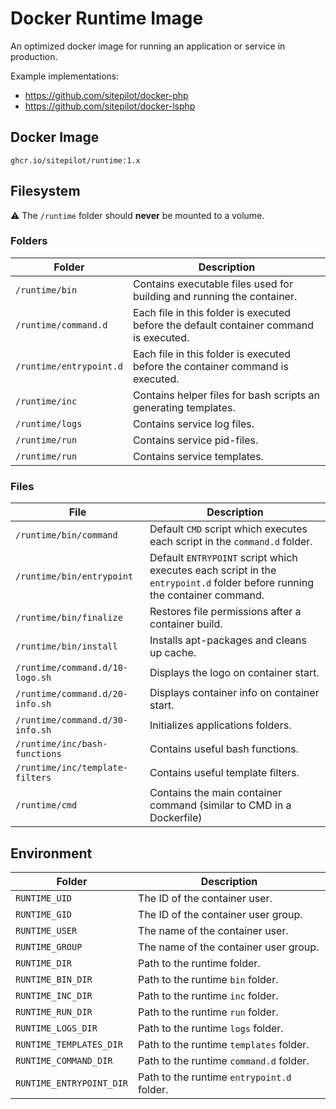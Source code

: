 # Docker Runtime Image

An optimized docker image for running an application or service in production.

Example implementations:

* https://github.com/sitepilot/docker-php
* https://github.com/sitepilot/docker-lsphp

## Docker Image

```
ghcr.io/sitepilot/runtime:1.x
```

## Filesystem

⚠️ The `/runtime` folder should **never** be mounted to a volume.

### Folders

| Folder                  | Description                                                                            |
|-------------------------|----------------------------------------------------------------------------------------|
| `/runtime/bin`          | Contains executable files used for building and running the container.                 |
| `/runtime/command.d`    | Each file in this folder is executed before the default container command is executed. |
| `/runtime/entrypoint.d` | Each file in this folder is executed before the container command is executed.         |
| `/runtime/inc`          | Contains helper files for bash scripts an generating templates.                        |
| `/runtime/logs`         | Contains service log files.                                                            |
| `/runtime/run`          | Contains service pid-files.                                                            |
| `/runtime/run`          | Contains service templates.                                                            |

### Files

| File                            | Description                                                                                                               |
|---------------------------------|---------------------------------------------------------------------------------------------------------------------------|
| `/runtime/bin/command`          | Default `CMD` script which executes each script in the `command.d` folder.                                                |
| `/runtime/bin/entrypoint`       | Default `ENTRYPOINT` script which executes each script in the `entrypoint.d` folder before running the container command. |
| `/runtime/bin/finalize`         | Restores file permissions after a container build.                                                                        |
| `/runtime/bin/install`          | Installs apt-packages and cleans up cache.                                                                                |
| `/runtime/command.d/10-logo.sh` | Displays the logo on container start.                                                                                     |
| `/runtime/command.d/20-info.sh` | Displays container info on container start.                                                                               |
| `/runtime/command.d/30-info.sh` | Initializes applications folders.                                                                                         |
| `/runtime/inc/bash-functions`   | Contains useful bash functions.                                                                                           |
| `/runtime/inc/template-filters` | Contains useful template filters.                                                                                         |
| `/runtime/cmd`                  | Contains the main container command (similar to CMD in a Dockerfile)                                                      |

## Environment

| Folder                   | Description                                |
|--------------------------|--------------------------------------------|
| `RUNTIME_UID`            | The ID of the container user.              |
| `RUNTIME_GID`            | The ID of the container user group.        |
| `RUNTIME_USER`           | The name of the container user.            |
| `RUNTIME_GROUP`          | The name of the container user group.      |
| `RUNTIME_DIR`            | Path to the runtime folder.                |
| `RUNTIME_BIN_DIR`        | Path to the runtime `bin` folder.          |
| `RUNTIME_INC_DIR`        | Path to the runtime `inc` folder.          |
| `RUNTIME_RUN_DIR`        | Path to the runtime `run` folder.          |
| `RUNTIME_LOGS_DIR`       | Path to the runtime `logs` folder.         |
| `RUNTIME_TEMPLATES_DIR`  | Path to the runtime `templates` folder.    |
| `RUNTIME_COMMAND_DIR`    | Path to the runtime `command.d` folder.    |
| `RUNTIME_ENTRYPOINT_DIR` | Path to the runtime `entrypoint.d` folder. |
